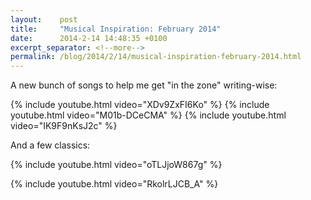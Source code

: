 ```yaml
---
layout:    post
title:     "Musical Inspiration: February 2014"
date:      2014-2-14 14:48:35 +0100
excerpt_separator: <!--more-->
permalink: /blog/2014/2/14/musical-inspiration-february-2014.html
---
```


A new bunch of songs to help me get &quot;in the zone&quot; writing-wise:

{% include youtube.html video="XDv9ZxFI6Ko" %}
{% include youtube.html video="M01b-DCeCMA" %}
{% include youtube.html video="IK9F9nKsJ2c" %}

And a few classics:

{% include youtube.html video="oTLJjoW867g" %}

<!--more-->{% include youtube.html video="RkolrLJCB_A" %}